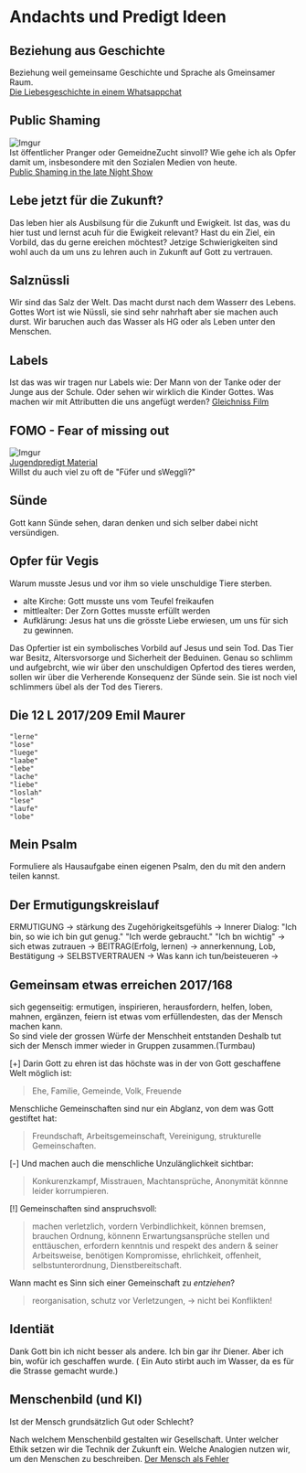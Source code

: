 # Andachts und Predigt Ideen

## Beziehung aus Geschichte
 Beziehung weil gemeinsame Geschichte und Sprache als Gmeinsamer Raum.  
[Die Liebesgeschichte in einem Whatsappchat](https://desktop.12app.ch/articles/18953808?utm_campaign=newsnet_teaser&utm_medium=email&utm_source=emarsys "Zeitugsartikel")

## Public Shaming 
![Imgur](https://i.imgur.com/xUUwEwPm.png)   
Ist  öffentlicher Pranger oder GemeidneZucht sinvoll? Wie gehe ich als Opfer damit um, insbesondere mit den Sozialen Medien von heute.   
[Public Shaming in the late Night Show](https://youtu.be/Yq7Eh6JTKIg "Auf Englisch")

## Lebe jetzt für die Zukunft?
Das leben hier als Ausbilsung für die Zukunft und Ewigkeit.
Ist das, was du hier tust und lernst acuh für die Ewigkeit relevant?
Hast du ein Ziel, ein Vorbild, das du gerne ereichen möchtest?
Jetzige Schwierigkeiten sind wohl auch da um uns zu lehren auch in Zukunft auf Gott zu vertrauen.

## Salznüssli
Wir sind das Salz der Welt. 
Das macht durst nach dem Wasserr des Lebens.
Gottes Wort ist wie Nüssli, sie sind sehr nahrhaft aber sie machen auch durst. 
Wir baruchen auch das Wasser als HG oder als Leben unter den Menschen.

## Labels
Ist das was wir tragen nur Labels wie: Der Mann von der Tanke oder der Junge aus der Schule. 
Oder sehen wir wirklich die Kinder Gottes.
Was machen wir mit Attributten die uns angefügt werden?
[Gleichniss Film](http://www.videosforyouth.com/mini-movies/49838/the-labels-we-carry "Mit Untertitel" )

## FOMO - Fear of missing out
![Imgur](https://i.imgur.com/BBSxeX9m.png)  
[Jugendpredigt Material](https://newspringnetwork.com/resources/students/fighting-fomo "all in English")  
Willst du auch viel zu oft de "Füfer und sWeggli?"

## Sünde
Gott kann Sünde sehen, daran denken und sich selber dabei nicht versündigen.

## Opfer für Vegis
Warum musste Jesus und vor ihm so viele unschuldige Tiere sterben.
* alte Kirche: Gott musste uns vom Teufel freikaufen
* mittlealter: Der Zorn Gottes musste erfüllt werden
* Aufklärung: Jesus hat uns die grösste Liebe erwiesen, um uns für sich zu gewinnen. 

Das Opfertier ist ein symbolisches Vorbild auf Jesus und sein Tod.
Das Tier war Besitz, Altersvorsorge und Sicherheit der Beduinen.
Genau so schlimm und aufgebrcht, wie wir über den unschuldigen Opfertod des tieres werden, sollen wir über die Verherende Konsequenz der Sünde sein. Sie ist noch viel schlimmers übel als der Tod des Tierers.

## Die 12 L 2017/209 Emil Maurer
    "lerne" 
    "lose"  
    "luege" 
    "laabe"     
    "lebe"  
    "lache"
    "liebe"
    "loslah"
    "lese"
    "laufe"
    "lobe"

## Mein Psalm
Formuliere als Hausaufgabe einen eigenen Psalm, den du mit den andern teilen kannst.

## Der Ermutigungskreislauf
ERMUTIGUNG -> stärkung des Zugehörigkeitsgefühls -> Innerer Dialog: "Ich bin, so wie ich bin gut genug." "Ich werde gebraucht." "Ich bn wichtig"
-> sich etwas zutrauen -> BEITRAG(Erfolg, lernen) -> annerkennung, Lob, Bestätigung -> SELBSTVERTRAUEN -> Was kann ich tun/beisteueren ->

## Gemeinsam etwas erreichen 2017/168
sich gegenseitig: ermutigen, inspirieren, herausfordern, helfen, loben, mahnen, ergänzen, feiern
ist etwas vom erfüllendesten, das der Mensch machen kann.  
So sind viele der grossen Würfe der Menschheit entstanden
Deshalb tut sich der Mensch immer wieder in Gruppen zusammen.(Turmbau)

[+] Darin Gott zu ehren ist das höchste was in der von Gott geschaffene Welt möglich ist:
> Ehe, Familie, Gemeinde, Volk, Freuende

Menschliche Gemeinschaften sind nur ein Abglanz, von dem was Gott gestiftet hat: 
> Freundschaft, Arbeitsgemeinschaft, Vereinigung, strukturelle Gemeinschaften.

[-] Und machen auch die menschliche Unzulänglichkeit sichtbar:
> Konkurenzkampf, Misstrauen, Machtansprüche, Anonymität könnne leider korrumpieren.

[!] Gemeinschaften sind anspruchsvoll:
> machen verletzlich, vordern Verbindlichkeit, können bremsen, brauchen Ordnung, könnenn Erwartungsansprüche stellen und enttäuschen, erfordern kenntnis und respekt des andern & seiner Arbeitsweise, benötigen Kompromisse, ehrlichkeit, offenheit, selbstunterordnung, Dienstbereitschaft.

Wann macht es Sinn sich einer Gemeinschaft zu _entziehen_?  
> reorganisation, schutz vor Verletzungen, -> nicht bei Konflikten!

## Identiät
Dank Gott bin ich nicht besser als andere. Ich bin gar ihr Diener. Aber ich bin, wofür ich geschaffen wurde. ( Ein Auto stirbt auch im Wasser, da es für die Strasse gemacht wurde.)

## Menschenbild (und KI)
Ist der Mensch grundsätzlich Gut oder Schlecht?

Nach welchem Menschenbild gestalten wir Gesellschaft. Unter welcher Ethik setzen wir die Technik der Zukunft ein. Welche Analogien nutzen wir, um den Menschen zu beschreiben.
[Der Mensch als Fehler](Articels/KI-EthikDerMenschAlsFehler.md)



